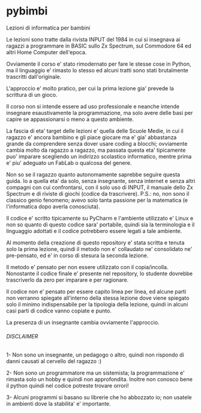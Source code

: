 # pybimbi
Lezioni di informatica per bambini


Le lezioni sono tratte dalla rivista INPUT del 1984 in cui si insegnava ai
ragazzi a programmare in BASIC sullo Zx Spectrum, sul Commodore 64 ed altri
Home Computer dell'epoca.

Ovviamente il corso e' stato rimodernato per fare le stesse cose in Python,
ma il linguaggio e' rimasto lo stesso ed alcuni tratti sono stati brutalmente
trascritti dall'originale.

L'approccio e' molto pratico, per cui la prima lezione gia' prevede la 
scrittura di un gioco.



Il corso non si intende essere ad uso professionale e neanche intende
insegnare esaustivamente la programmazione, ma solo avere delle basi per
capire se appassionarsi o meno a questo ambiente.

La fascia di eta' target delle lezioni e' quella delle Scuole Medie, in cui
il ragazzo e' ancora bambino e gli piace giocare ma e' gia' abbastanza grande
da comprendere senza dover usare coding a blocchi; ovviamente cambia molto da
ragazzo a ragazzo, ma passata questa eta' tipicamente puo' imparare scegliendo
un indirizzo scolastico informatico, mentre prima e' piu' adeguato un FabLab o
qualcosa del genere.

Non so se il ragazzo quanto autonomamente saprebbe seguire questa guida. Io
a quella eta' da solo, senza insegnante, senza internet e senza altri compagni
con cui confrontarsi, con il solo uso di INPUT, il manuale dello Zx Spectrum e
di riviste di giochi (codice da trascrivere). P.S.: no, non sono il classico
genio fenomeno; avevo solo tanta passione per la matematica (e l'informatica
dopo averla conosciuta).



Il codice e' scritto tipicamente su PyCharm e l'ambiente utilizzato e' Linux e
non so quanto di questo codice sara' portabile, quindi sia la terminologia e il
linguaggio adottati e il codice potrebbero essere legati a tale ambiente.

Al momento della creazione di questo repository e' stata scritta e tenuta solo
la prima lezione, quindi il metodo non e' collaudato ne' consolidato ne'
pre-pensato, ed e' in corso di stesura la seconda lezione.

Il metodo e' pensato per non essere utilizzato con il copia/incolla. Nonostante
il codice finale e' presente nel repository, lo studente dovrebbe trascriverlo
da zero per imparare e per ragionare.

Il codice non e' pensato per essere capito linea per linea, ed alcune parti non
verranno spiegate all'interno della stessa lezione dove viene spiegato solo il
minimo indispensabile per la tipologia della lezione, quindi in alcuni casi
parti di codice vanno copiate e punto.

La presenza di un insegnante cambia ovviamente l'approccio.





###### DISCLAIMER ########

1- Non sono un insegnante, un pedagogo o altro, quindi non rispondo di danni
   causati al cervello del ragazzo :)

2- Non sono un programmatore ma un sistemista; la programmazione e' rimasta
   solo un hobby e quindi non approfondita. Inoltre non conosco bene il python
   quindi nel codice potreste trovare orrori!

3- Alcuni programmi si basano su librerie che ho abbozzato io; non usatele in
   ambienti dove la stabilita' e' importante.

